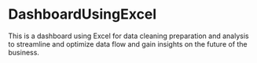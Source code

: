 # DashboardUsingExcel
This is a dashboard using Excel for data cleaning preparation and analysis to streamline and optimize data flow and gain insights on the future of the business.
